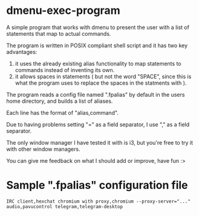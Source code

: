 # dmenu-exec-program
A simple program that works with dmenu to present the user with a list of statements that map to actual commands.

The program is written in POSIX compliant shell script and it has two key advantages:
1. it uses the already existing alias functionality to map statements to commands instead of inventing its own.
2. it allows spaces in statements ( but not the word "SPACE", since this is what the program uses to replace the spaces in the statments with ).

The program reads a config file named ".fpalias" by default in the users home directory, and builds a list of aliases.

Each line has the format of "alias,command".

Due to having problems setting "=" as a field separator, I use "," as a field separator.

The only window manager I have tested it with is i3, but you're free to try it with other window managers.

You can give me feedback on what I should add or improve, have fun :>

# Sample ".fpalias" configuration file
`
IRC client,hexchat
chromium with proxy,chromium --proxy-server="..."
audio,pavucontrol
telegram,telegram-desktop
`
